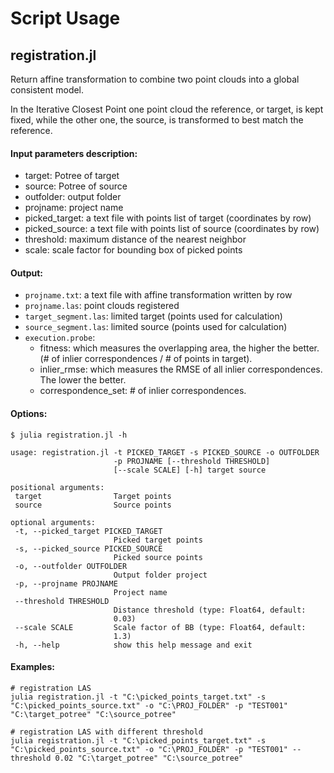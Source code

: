 # Script Usage

## registration.jl

Return affine transformation to combine two point clouds into a global consistent model.

In the Iterative Closest Point one point cloud the reference, or target, is kept fixed,
while the other one, the source, is transformed to best match the reference.

#### Input parameters description:
 - target: Potree of target
 - source: Potree of source
 - outfolder: output folder
 - projname: project name
 - picked_target: a text file with points list of target (coordinates by row)
 - picked_source: a text file with points list of source (coordinates by row)
 - threshold: maximum distance of the nearest neighbor
 - scale: scale factor for bounding box of picked points  

#### Output:
  - `projname.txt`: a text file with affine transformation written by row
  - `projname.las`: point clouds registered
  - `target_segment.las`: limited target (points used for calculation)
  - `source_segment.las`: limited source (points used for calculation)
  - `execution.probe`:
      - fitness: which measures the overlapping area, the higher the better. (# of inlier correspondences / # of points in target).
      - inlier_rmse: which measures the RMSE of all inlier correspondences. The lower the better.
      - correspondence_set: # of inlier correspondences.

#### Options:
```
$ julia registration.jl -h

usage: registration.jl -t PICKED_TARGET -s PICKED_SOURCE -o OUTFOLDER
                       -p PROJNAME [--threshold THRESHOLD]
                       [--scale SCALE] [-h] target source

positional arguments:
 target                Target points
 source                Source points

optional arguments:
 -t, --picked_target PICKED_TARGET
                       Picked target points
 -s, --picked_source PICKED_SOURCE
                       Picked source points
 -o, --outfolder OUTFOLDER
                       Output folder project
 -p, --projname PROJNAME
                       Project name
 --threshold THRESHOLD
                       Distance threshold (type: Float64, default:
                       0.03)
 --scale SCALE         Scale factor of BB (type: Float64, default:
                       1.3)
 -h, --help            show this help message and exit
```

#### Examples:

    # registration LAS
    julia registration.jl -t "C:\picked_points_target.txt" -s "C:\picked_points_source.txt" -o "C:\PROJ_FOLDER" -p "TEST001" "C:\target_potree" "C:\source_potree"

    # registration LAS with different threshold
    julia registration.jl -t "C:\picked_points_target.txt" -s "C:\picked_points_source.txt" -o "C:\PROJ_FOLDER" -p "TEST001" --threshold 0.02 "C:\target_potree" "C:\source_potree"
